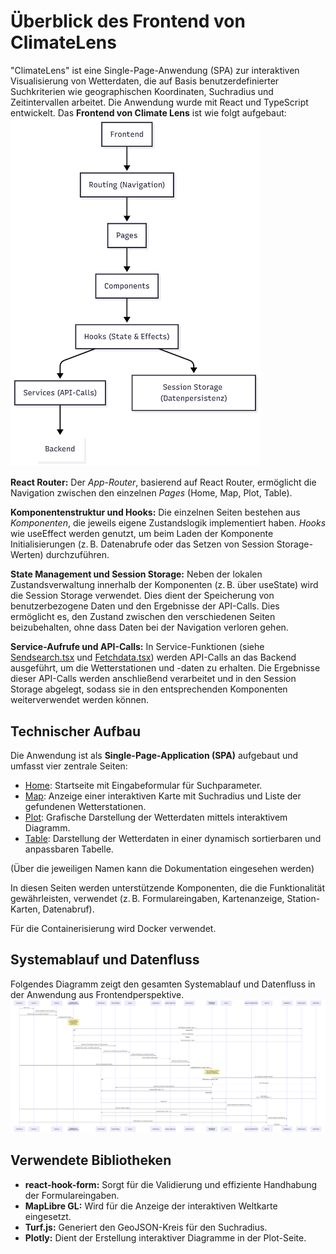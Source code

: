 # Überblick des Frontend von ClimateLens
"ClimateLens" ist eine Single-Page-Anwendung (SPA) zur interaktiven Visualisierung von Wetterdaten, die auf Basis benutzerdefinierter Suchkriterien wie geographischen Koordinaten, Suchradius und Zeitintervallen arbeitet. Die Anwendung wurde mit React und TypeScript entwickelt. Das **Frontend von Climate Lens** ist wie folgt aufgebaut:
<br>
<img src="../doc/img/Overview.png" alt="overview" width="400"/>
<br>

**React Router:** 
Der *App-Router*, basierend auf React Router, ermöglicht die Navigation zwischen den einzelnen *Pages* (Home, Map, Plot, Table).

**Komponentenstruktur und Hooks:**
Die einzelnen Seiten bestehen aus *Komponenten*, die jeweils eigene Zustandslogik implementiert haben. *Hooks* wie useEffect werden genutzt, um beim Laden der Komponente Initialisierungen (z. B. Datenabrufe oder das Setzen von Session Storage-Werten) durchzuführen.

**State Management und Session Storage:**
Neben der lokalen Zustandsverwaltung innerhalb der Komponenten (z. B. über useState) wird die Session Storage verwendet. Dies dient der Speicherung von benutzerbezogene Daten und den Ergebnisse der API-Calls. Dies ermöglicht es, den Zustand zwischen den verschiedenen Seiten beizubehalten, ohne dass Daten bei der Navigation verloren gehen.

**Service-Aufrufe und API-Calls:**
In Service-Funktionen (siehe [Sendsearch.tsx](../src/services/Sendsearch.tsx) und [Fetchdata.tsx](../src/services/Fetchdata.tsx)) werden API-Calls an das Backend ausgeführt, um die Wetterstationen und -daten zu erhalten. Die Ergebnisse dieser API-Calls werden anschließend verarbeitet und in den Session Storage abgelegt, sodass sie in den entsprechenden Komponenten weiterverwendet werden können.


## Technischer Aufbau
Die Anwendung ist als **Single-Page-Application (SPA)** aufgebaut und umfasst vier zentrale Seiten:

- [Home](../doc/02_Home.md): Startseite mit Eingabeformular für Suchparameter.
- [Map](../doc/03_Map.md): Anzeige einer interaktiven Karte mit Suchradius und Liste der gefundenen Wetterstationen.
- [Plot](../doc/04_Plot.md): Grafische Darstellung der Wetterdaten mittels interaktivem Diagramm.
- [Table](../doc/05_Table.md): Darstellung der Wetterdaten in einer dynamisch sortierbaren und anpassbaren Tabelle.

(Über die jeweiligen Namen kann die Dokumentation eingesehen werden)

In diesen Seiten werden unterstützende Komponenten, die die Funktionalität gewährleisten, verwendet (z. B. Formulareingaben, Kartenanzeige, Station-Karten, Datenabruf).

Für die Containerisierung wird Docker verwendet.

## Systemablauf und Datenfluss
Folgendes Diagramm zeigt den gesamten Systemablauf und Datenfluss in der Anwendung aus Frontendperspektive. 
<a href="https://raw.githubusercontent.com/cxconrad/climatelens_ui/refs/heads/main/doc/img/Sequenz_Overview.png" target="_blank">
    <img src="../doc/img/Sequenz_Overview.png" alt="Sequenz">
</a>

## Verwendete Bibliotheken
- **react-hook-form:** Sorgt für die Validierung und effiziente Handhabung der Formulareingaben.
- **MapLibre GL:** Wird für die Anzeige der interaktiven Weltkarte eingesetzt.
- **Turf.js:** Generiert den GeoJSON-Kreis für den Suchradius.
- **Plotly:** Dient der Erstellung interaktiver Diagramme in der Plot-Seite.

